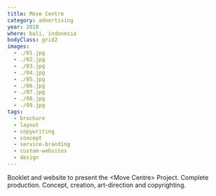 ```yaml
---
title: Move Centre
category: advertising
year: 2018
where: bali, indonesia
bodyClass: grid2
images:
  - ./01.jpg
  - ./02.jpg
  - ./03.jpg
  - ./04.jpg
  - ./05.jpg
  - ./06.jpg
  - ./07.jpg
  - ./08.jpg
  - ./09.jpg
tags:
  - brochure
  - layout
  - copywriting
  - concept
  - service-branding
  - custom-websites
  - design
---
```


Booklet and website to present the &lt;Move Centre&gt; Project. Complete production. Concept, creation, art-direction and copyrighting.
